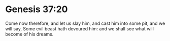 # Genesis 37:20

Come now therefore, and let us slay him, and cast him into some pit, and we will say, Some evil beast hath devoured him: and we shall see what will become of his dreams.